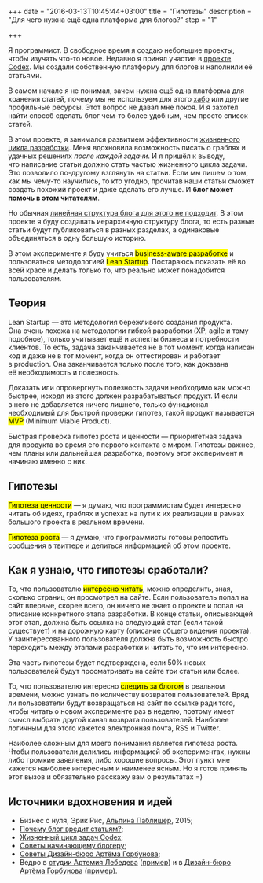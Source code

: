 +++
date = "2016-03-13T10:45:44+03:00"
title = "Гипотезы"
description = "Для чего нужна ещё одна платформа для блогов?"
step = "1"

+++

Я программист. В свободное время я создаю небольшие проекты, чтобы изучать что-то новое. Недавно я принял участие в [проекте Codex](https://ifmo.su). Мы создали собственную платформу для блогов и наполнили её статьями.

В самом начале я не понимал, зачем нужна ещё одна платформа для хранения статей, почему мы не используем для этого [хабр](habrahabr.ru) или другие профильные ресурсы. Этот вопрос не давал мне покоя. И я захотел найти способ сделать блог чем-то более удобным, чем просто список статей.

В этом проекте, я занимался развитием эффективности [жизненного цикла разработки](https://ifmo.su/article/18). Меня вдохновила возможность писать о граблях и удачных решениях _после каждой задачи_. И я пришёл к выводу, что написание статьи должно стать частью жизненного цикла задачи. Это позволило по-другому взглянуть на статьи. Если мы пишем о том, как мы чему-то научились, то кто угодно, прочитав наши статьи сможет создать похожий проект и даже сделать его лучше. И **блог может помочь в этом читателям**.

Но обычная [линейная структура блога для этого не подходит](https://ifmo.su/article/21). В этом проекте я буду создавать иерархичную структуру блога, то есть разные статьи будут публиковаться в разных разделах, а одинаковые объединяться в одну большую историю. 

В этом эксперименте я буду учиться <mark>business-aware разработке</mark> и пользоваться методологией <mark>Lean Startup</mark>. Постараюсь показать её во всей красе и делать только то, что реально может понадобится пользователям.

## Теория

Lean Startup — это методология бережливого создания продукта. Она очень похожа на методологии гибкой разработки (XP, agile и тому подобное), только учитывает ещё и аспекты бизнеса и потребности клиентов. То есть, задача заканчивается не в тот момент, когда написан код и даже не в тот момент, когда он оттестирован и работает в production. Она заканчивается только после того, как доказана её необходимость и полезность.

Доказать или опровергнуть полезность задачи необходимо как можно быстрее, исходя из этого должен разрабатываться продукт. И если в него не добавляется ничего лишнего, только функционал необходимый для быстрой проверки гипотез, такой продукт называется <mark>MVP</mark> (Minimum Viable Product).

Быстрая проверка гипотез роста и ценности — приоритетная задача для продукта во время его первого контакта с миром. Гипотезы важнее, чем планы или дальнейшая разработка, поэтому этот эксперимент я начинаю именно с них.

<!-- TODO было бы прикольно сделать эту штуку плашкой. -->
## Гипотезы

<mark>Гипотеза ценности</mark> — я думаю, что программистам будет интересно читать об идеях, граблях и успехах на пути к их реализации в рамках большого проекта в реальном времени.

<mark>Гипотеза роста</mark> — я думаю, что программисты готовы репостить сообщения в твиттере и делиться информацией об этом проекте.


## Как я узнаю, что гипотезы сработали?

То, что пользователю <mark>интересно читать</mark>, можно определить, зная, сколько страниц он просмотрел на сайте. Если пользователь попал на сайт впервые, скорее всего, он ничего не знает о проекте и попал на описание конкретного этапа разработки. В конце статьи, описывающей этот этап, должна быть ссылка на следующий этап (если такой существует) и на дорожную карту (описание общего видения проекта). У заинтересованного пользователя должна быть возможность быстро переходить между этапами разработки и читать то, что им интересно.

Эта часть гипотезы будет подтверждена, если 50% новых пользователей будут просматривать на сайте три статьи или более.

То, что пользователю интересно <mark>следить за блогом</mark> в реальном времени, можно узнать по количеству возвратов пользователей. Вряд ли пользователи будут возвращаться на сайт по ссылке ради того, чтобы читать о новом эксперименте раз в неделю, поэтому имеет смысл выбрать другой канал возврата пользователей. Наиболее логичным для этого кажется электронная почта, RSS и Twitter.

Наиболее сложным для моего понимания является гипотеза роста. Чтобы пользователи делились информацией об экспериментах, нужны либо громкие заявления, либо хорошие вопросы. Этот пункт мне кажется наиболее интересным и наименее ясным. Но я готов принять этот вызов и обязательно расскажу вам о результатах =)

## Источники вдохновения и идей
- Бизнес с нуля, Эрик Рис, [Альпина Паблишер](http://www.alpinabook.ru/), 2015;
- [Почему блог вредит статьям?](https://ifmo.su/article/21);
- [Жизненный цикл задач Codex](https://ifmo.su/article/18);
- [Советы начинающему блогеру](http://lifehacker.ru/2016/03/01/sovety-blogeru/);
- [Советы Дизайн-бюро Артёма Горбунова](http://artgorbunov.ru/bb/soviet/);
- Ведро в [студии Артемия Лебедева](http://www.artlebedev.ru/) ([пример](http://www.artlebedev.ru/everything/type/alumna/process/)) и в [Дизайн-бюро Артёма Горбунова](http://artgorbunov.ru/) ([пример](http://artgorbunov.ru/projects/sensum-wayfinding/recycled/)).